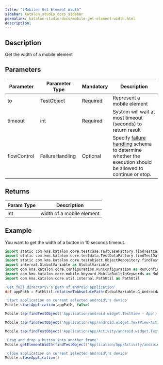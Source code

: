 ```yaml
---
title: "[Mobile] Get Element Width" 
sidebar: katalon_studio_docs_sidebar
permalink: katalon-studio/docs/mobile-get-element-width.html 
description: 
---
```

Description
-----------

Get the width of a mobile element

Parameters
----------

<table class="wrapped confluenceTable" style="table-layout: fixed;"><thead><tr><th class="xtd-0-0 confluenceTh" style="">Parameter</th><th class="xtd-0-1 confluenceTh" style="">Parameter Type</th><th class="xtd-0-2 confluenceTh" style="">Mandatory</th><th class="xtd-0-3 confluenceTh" style="">Description</th></tr></thead><tbody style=""><tr class="xtr-1" style=""><td class="xtd-1-0 confluenceTd" style=""><span style="">to</span></td><td class="xtd-1-1 confluenceTd" style=""><span style="">TestObject</span></td><td class="xtd-1-2 confluenceTd" style=""><span style="">Required</span></td><td class="xtd-1-3 confluenceTd" style="">Represent a mobile element</td></tr><tr class="xtr-2" style=""><td class="xtd-2-0 confluenceTd" style=""><span style="">timeout&nbsp;</span></td><td class="xtd-2-1 confluenceTd" style=""><span style="">int</span></td><td class="xtd-2-2 confluenceTd" style=""><span style="">Required</span></td><td class="xtd-2-3 confluenceTd" style="">System will wait at most timeout (seconds) to return result</td></tr><tr class="xtr-3" style=""><td class="xtd-3-0 confluenceTd" style=""><span style="">flowControl&nbsp;</span></td><td class="xtd-3-1 confluenceTd" style=""><span style="">FailureHandling&nbsp;</span></td><td class="xtd-3-2 confluenceTd" style=""><span style="">Optional</span></td><td class="xtd-3-3 confluenceTd" style=""><span style="">Spec</span><span style="">ify </span><a href="https://docs.katalon.com/x/qAAM" rel="nofollow" style="">failure handling</a><span style=""> schema to determine whether the execution should be allowed to continue or stop.</span></td></tr></tbody></table>

Returns
-------

<table class="wrapped confluenceTable" style="table-layout: fixed;"><thead><tr><th class="xtd-0-0 confluenceTh" style="">Param Type</th><th class="xtd-0-1 confluenceTh" style="">Description</th></tr></thead><tbody style=""><tr class="xtr-1" style=""><td class="xtd-1-0 confluenceTd" style="">int</td><td class="xtd-1-1 confluenceTd" style="">width of a mobile element</td></tr></tbody></table>

Example
-------

You want to get the width of a button in 10 seconds timeout.

```groovy
import static com.kms.katalon.core.testcase.TestCaseFactory.findTestCase
import static com.kms.katalon.core.testdata.TestDataFactory.findTestData
import static com.kms.katalon.core.testobject.ObjectRepository.findTestObject
import internal.GlobalVariable as GlobalVariable
import com.kms.katalon.core.configuration.RunConfiguration as RunConfiguration
import com.kms.katalon.core.mobile.keyword.MobileBuiltInKeywords as Mobile
import com.kms.katalon.core.util.internal.PathUtil as PathUtil

'Get full directory\'s path of android application'
def appPath = PathUtil.relativeToAbsolutePath(GlobalVariable.G_AndroidApp, RunConfiguration.getProjectDir())

'Start application on current selected android\'s device'
Mobile.startApplication(appPath, false)

Mobile.tap(findTestObject('Application/android.widget.TextView - App'), 10)

Mobile.tap(findTestObject('Application/App/android.widget.TextView-Activity'), 10)

Mobile.tap(findTestObject('Application/App/Activity/android.widget.TextView-Custom Dialog'), 10)

'Drag and drop a button into another frame'
Mobile.getElementWidth(findTestObject('Application/App/Activity/android.widget.Button'), 10)

'Close application on current selected android\'s device'
Mobile.closeApplication()
```
